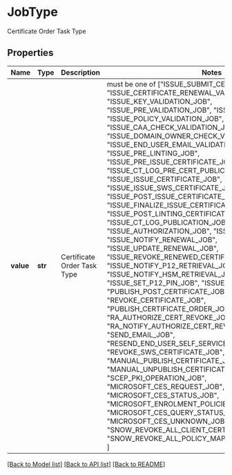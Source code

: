 # JobType

Certificate Order Task Type

## Properties
Name | Type | Description | Notes
------------ | ------------- | ------------- | -------------
**value** | **str** | Certificate Order Task Type |  must be one of ["ISSUE_SUBMIT_CERTIFICATE_ORDER_JOB", "ISSUE_CERTIFICATE_RENEWAL_VALIDATION_JOB", "ISSUE_KEY_VALIDATION_JOB", "ISSUE_PRE_VALIDATION_JOB", "ISSUE_GENERATE_TBS_JOB", "ISSUE_POLICY_VALIDATION_JOB", "ISSUE_CAA_CHECK_VALIDATION_JOB", "ISSUE_DOMAIN_OWNER_CHECK_VALIDATION_JOB", "ISSUE_END_USER_EMAIL_VALIDATION_JOB", "ISSUE_PRE_LINTING_JOB", "ISSUE_PRE_ISSUE_CERTIFICATE_JOB", "ISSUE_CT_LOG_PRE_CERT_PUBLICATION_JOB", "ISSUE_ISSUE_CERTIFICATE_JOB", "ISSUE_ISSUE_SWS_CERTIFICATE_JOB", "ISSUE_POST_ISSUE_CERTIFICATE_JOB", "ISSUE_FINALIZE_ISSUE_CERTIFICATE_JOB", "ISSUE_POST_LINTING_CERTIFICATE_JOB", "ISSUE_CT_LOG_PUBLICATION_JOB", "ISSUE_AUTHORIZATION_JOB", "ISSUE_NOTIFY_ISSUED_JOB", "ISSUE_NOTIFY_RENEWAL_JOB", "ISSUE_UPDATE_RENEWAL_JOB", "ISSUE_REVOKE_RENEWED_CERTIFICATE_JOB", "ISSUE_NOTIFY_P12_RETRIEVAL_JOB", "ISSUE_NOTIFY_HSM_RETRIEVAL_JOB", "ISSUE_SET_P12_PIN_JOB", "ISSUE_SEND_P12_PIN_JOB", "PUBLISH_POST_CERTIFICATE_JOB", "REVOKE_CERTIFICATE_JOB", "PUBLISH_CERTIFICATE_ORDER_JOB", "RA_AUTHORIZE_CERT_REVOKE_JOB", "RA_NOTIFY_AUTHORIZE_CERT_REVOKE_JOB", "SEND_EMAIL_JOB", "RESEND_END_USER_SELF_SERVICE_VALIDATION_EMAIL_JOB", "REVOKE_SWS_CERTIFICATE_JOB", "MANUAL_PUBLISH_CERTIFICATE_JOB", "MANUAL_UNPUBLISH_CERTIFICATE_JOB", "SCEP_PKI_OPERATION_JOB", "MICROSOFT_CES_REQUEST_JOB", "MICROSOFT_CES_STATUS_JOB", "MICROSOFT_ENROLMENT_POLICIES_JOB", "MICROSOFT_CES_QUERY_STATUS_JOB", "MICROSOFT_CES_UNKNOWN_JOB", "SNOW_REVOKE_ALL_CLIENT_CERTIFICATES_JOB", "SNOW_REVOKE_ALL_POLICY_MAPPING_CERTIFICATES_JOB", ]

[[Back to Model list]](../README.md#documentation-for-models) [[Back to API list]](../README.md#documentation-for-api-endpoints) [[Back to README]](../README.md)



